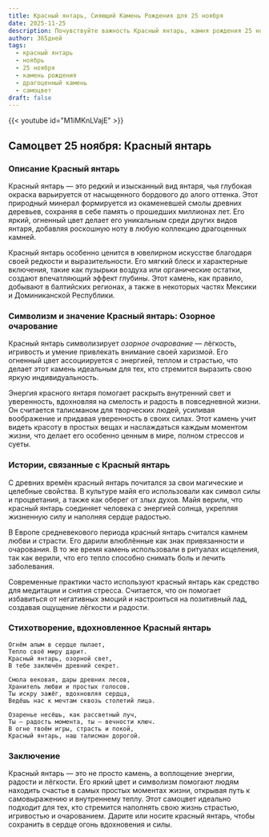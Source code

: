 ```yaml
---
title: Красный янтарь, Сияющий Камень Рождения для 25 ноября
date: 2025-11-25
description: Почувствуйте важность Красный янтарь, камня рождения 25 ноября, который символизирует Озорное очарование. Пусть его красота и значение осветят ваш день.
author: 365дней
tags:
  - красный янтарь
  - ноябрь
  - 25 ноября
  - камень рождения
  - драгоценный камень
  - самоцвет
draft: false
---
```


{{< youtube id="M1iMKnLVajE" >}}

## Самоцвет 25 ноября: Красный янтарь

### Описание Красный янтарь

Красный янтарь — это редкий и изысканный вид янтаря, чья глубокая окраска варьируется от насыщенного бордового до алого оттенка. Этот природный минерал формируется из окаменевшей смолы древних деревьев, сохраняя в себе память о прошедших миллионах лет. Его яркий, огненный цвет делает его уникальным среди других видов янтаря, добавляя роскошную ноту в любую коллекцию драгоценных камней.

Красный янтарь особенно ценится в ювелирном искусстве благодаря своей редкости и выразительности. Его мягкий блеск и характерные включения, такие как пузырьки воздуха или органические остатки, создают впечатляющий эффект глубины. Этот камень, как правило, добывают в балтийских регионах, а также в некоторых частях Мексики и Доминиканской Республики.

### Символизм и значение Красный янтарь: Озорное очарование

Красный янтарь символизирует _озорное очарование_ — лёгкость, игривость и умение привлекать внимание своей харизмой. Его огненный цвет ассоциируется с энергией, теплом и страстью, что делает этот камень идеальным для тех, кто стремится выразить свою яркую индивидуальность.

Энергия красного янтаря помогает раскрыть внутренний свет и уверенность, вдохновляя на смелость и радость в повседневной жизни. Он считается талисманом для творческих людей, усиливая воображение и придавая уверенность в своих силах. Этот камень учит видеть красоту в простых вещах и наслаждаться каждым моментом жизни, что делает его особенно ценным в мире, полном стрессов и суеты.

### Истории, связанные с Красный янтарь

С древних времён красный янтарь почитался за свои магические и целебные свойства. В культуре майя его использовали как символ силы и процветания, а также как оберег от злых духов. Майя верили, что красный янтарь соединяет человека с энергией солнца, укрепляя жизненную силу и наполняя сердце радостью.

В Европе средневекового периода красный янтарь считался камнем любви и страсти. Его дарили влюблённые как знак привязанности и очарования. В то же время камень использовали в ритуалах исцеления, так как верили, что его тепло способно снимать боль и лечить заболевания.

Современные практики часто используют красный янтарь как средство для медитации и снятия стресса. Считается, что он помогает избавиться от негативных эмоций и настроиться на позитивный лад, создавая ощущение лёгкости и радости.

### Стихотворение, вдохновленное Красный янтарь

```
Огнём алым в сердце пылает,  
Тепло своё миру дарит.  
Красный янтарь, озорной свет,  
В тебе заключён древний секрет.

Смола вековая, дары древних лесов,  
Хранитель любви и простых голосов.  
Ты искру зажёг, вдохновляя сердца,  
Ведёшь нас к мечтам сквозь столетий лица.

Озаренье несёшь, как рассветный луч,  
Ты — радость момента, ты — вечности ключ.  
В огне твоём игры, страсть и покой,  
Красный янтарь, наш талисман дорогой.
```

### Заключение

Красный янтарь — это не просто камень, а воплощение энергии, радости и лёгкости. Его яркий цвет и символизм помогают людям находить счастье в самых простых моментах жизни, открывая путь к самовыражению и внутреннему теплу. Этот самоцвет идеально подходит для тех, кто стремится наполнять свою жизнь страстью, игривостью и очарованием. Дарите или носите красный янтарь, чтобы сохранить в сердце огонь вдохновения и силы.
